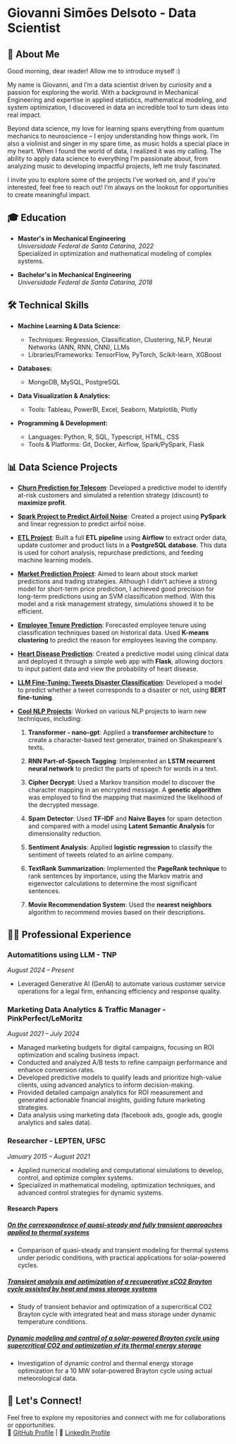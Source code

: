 # Giovanni Simões Delsoto - Data Scientist

## 👋 About Me

Good morning, dear reader! Allow me to introduce myself :)

My name is Giovanni, and I’m a data scientist driven by curiosity and a passion for exploring the world. With a background in Mechanical Engineering and expertise in applied statistics, mathematical modeling, and system optimization, I discovered in data an incredible tool to turn ideas into real impact.

Beyond data science, my love for learning spans everything from quantum mechanics to neuroscience – I enjoy understanding how things work. I’m also a violinist and singer in my spare time, as music holds a special place in my heart. When I found the world of data, I realized it was my calling. The ability to apply data science to everything I’m passionate about, from analyzing music to developing impactful projects, left me truly fascinated.

I invite you to explore some of the projects I’ve worked on, and if you’re interested, feel free to reach out! I’m always on the lookout for opportunities to create meaningful impact.

## 🎓 Education

- **Master's in Mechanical Engineering**  
  _Universidade Federal de Santa Catarina, 2022_  
  Specialized in optimization and mathematical modeling of complex systems.

- **Bachelor's in Mechanical Engineering**  
  _Universidade Federal de Santa Catarina, 2018_

## 🛠️ Technical Skills

- **Machine Learning & Data Science:**
  - Techniques: Regression, Classification, Clustering, NLP, Neural Networks (ANN, RNN, CNN), LLMs
  - Libraries/Frameworks: TensorFlow, PyTorch, Scikit-learn, XGBoost

- **Databases:**
  - MongoDB, MySQL, PostgreSQL

- **Data Visualization & Analytics:**
  - Tools: Tableau, PowerBI, Excel, Seaborn, Matplotlib, Plotly

- **Programming & Development:**
  - Languages: Python, R, SQL, Typescript, HTML, CSS
  - Tools & Platforms: Git, Docker, Airflow, Spark/PySpark, Flask
 
## 📊 Data Science Projects

- **[Churn Prediction for Telecom](https://github.com/GioDelsoto/NLP-projects)**: Developed a predictive model to identify at-risk customers and simulated a retention strategy (discount) to **maximize profit**.
  
- **[Spark Project to Predict Airfoil Noise](https://github.com/GioDelsoto/Spark-Project)**: Created a project using **PySpark** and linear regression to predict airfoil noise.

- **[ETL Project](https://github.com/GioDelsoto/ETL_and_data_analysis)**: Built a full **ETL pipeline** using **Airflow** to extract order data, update customer and product lists in a **PostgreSQL database**. This data is used for cohort analysis, repurchase predictions, and feeding machine learning models.

- **[Market Prediction Project](https://github.com/GioDelsoto/StockMarket)**: Aimed to learn about stock market predictions and trading strategies. Although I didn't achieve a strong model for short-term price prediction, I achieved good precision for long-term predictions using an SVM classification method. With this model and a risk management strategy, simulations showed it to be efficient.

- **[Employee Tenure Prediction](https://github.com/GioDelsoto/Tenure-prediction)**: Forecasted employee tenure using classification techniques based on historical data. Used **K-means clustering** to predict the reason for employees leaving the company.

- **[Heart Disease Prediction](https://github.com/GioDelsoto/HeartDisease)**: Created a predictive model using clinical data and deployed it through a simple web app with **Flask**, allowing doctors to input patient data and view the probability of heart disease.

- **[LLM Fine-Tuning: Tweets Disaster Classification](https://github.com/GioDelsoto/Disaster-tweets-classification)**: Developed a model to predict whether a tweet corresponds to a disaster or not, using **BERT fine-tuning**.

- **[Cool NLP Projects](https://github.com/GioDelsoto/NLP-projects)**: Worked on various NLP projects to learn new techniques, including:
  
  1. **Transformer - nano-gpt**: Applied a **transformer architecture** to create a character-based text generator, trained on Shakespeare's texts.
  
  2. **RNN Part-of-Speech Tagging**: Implemented an **LSTM recurrent neural network** to predict the parts of speech for words in a text.
  
  3. **Cipher Decrypt**: Used a Markov transition model to discover the character mapping in an encrypted message. A **genetic algorithm** was employed to find the mapping that maximized the likelihood of the decrypted message.
  
  4. **Spam Detector**: Used **TF-IDF** and **Naive Bayes** for spam detection and compared with a model using **Latent Semantic Analysis** for dimensionality reduction.
  
  5. **Sentiment Analysis**: Applied **logistic regression** to classify the sentiment of tweets related to an airline company.
  
  6. **TextRank Summarization**: Implemented the **PageRank technique** to rank sentences by importance, using the Markov matrix and eigenvector calculations to determine the most significant sentences.
  
  7. **Movie Recommendation System**: Used the **nearest neighbors** algorithm to recommend movies based on their descriptions.

  
## 👨‍💻 Professional Experience

### Automatitions using LLM - **TNP**  
*August 2024 – Present*  
- Leveraged Generative AI (GenAI) to automate various customer service operations for a legal firm, enhancing efficiency and response quality.

### Marketing Data Analytics & Traffic Manager - **PinkPerfect/LeMoritz**  
*August 2021 – July 2024*  
- Managed marketing budgets for digital campaigns, focusing on ROI optimization and scaling business impact.  
- Conducted and analyzed A/B tests to refine campaign performance and enhance conversion rates.  
- Developed predictive models to qualify leads and prioritize high-value clients, using advanced analytics to inform decision-making.  
- Provided detailed campaign analytics for ROI measurement and generated actionable financial insights, guiding future marketing strategies.  
- Data analysis using marketing data (facebook ads, google ads, google analytics and sales data).

### Researcher - **LEPTEN, UFSC**  
*January 2015 – August 2021*  
- Applied numerical modeling and computational simulations to develop, control, and optimize complex systems.  
- Specialized in mathematical modeling, optimization techniques, and advanced control strategies for dynamic systems.  

#### Research Papers

##### [On the correspondence of quasi-steady and fully transient approaches applied to thermal systems](https://www.sciencedirect.com/science/article/abs/pii/S245190492030281X)  
- Comparison of quasi-steady and transient modeling for thermal systems under periodic conditions, with practical applications for solar-powered cycles.  

##### [Transient analysis and optimization of a recuperative sCO2 Brayton cycle assisted by heat and mass storage systems](https://www.sciencedirect.com/science/article/abs/pii/S0360544218302731)  
- Study of transient behavior and optimization of a supercritical CO2 Brayton cycle with integrated heat and mass storage under dynamic temperature conditions.  

##### [Dynamic modeling and control of a solar-powered Brayton cycle using supercritical CO2 and optimization of its thermal energy storage](https://www.sciencedirect.com/science/article/abs/pii/S0960148123000976)  
- Investigation of dynamic control and thermal energy storage optimization for a 10 MW solar-powered Brayton cycle using actual meteorological data.  

## 🚀 Let's Connect!

Feel free to explore my repositories and connect with me for collaborations or opportunities.  
🔗 [GitHub Profile](https://github.com/GioDelsoto) | 💼 [LinkedIn Profile](https://www.linkedin.com/in/giovanni-delsoto-a52a53221/)  
